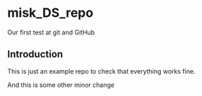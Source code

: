 # misk_DS_repo
Our first test at git and GitHub

## Introduction

This is just an example repo to check that everything works fine.

And this is some other minor change